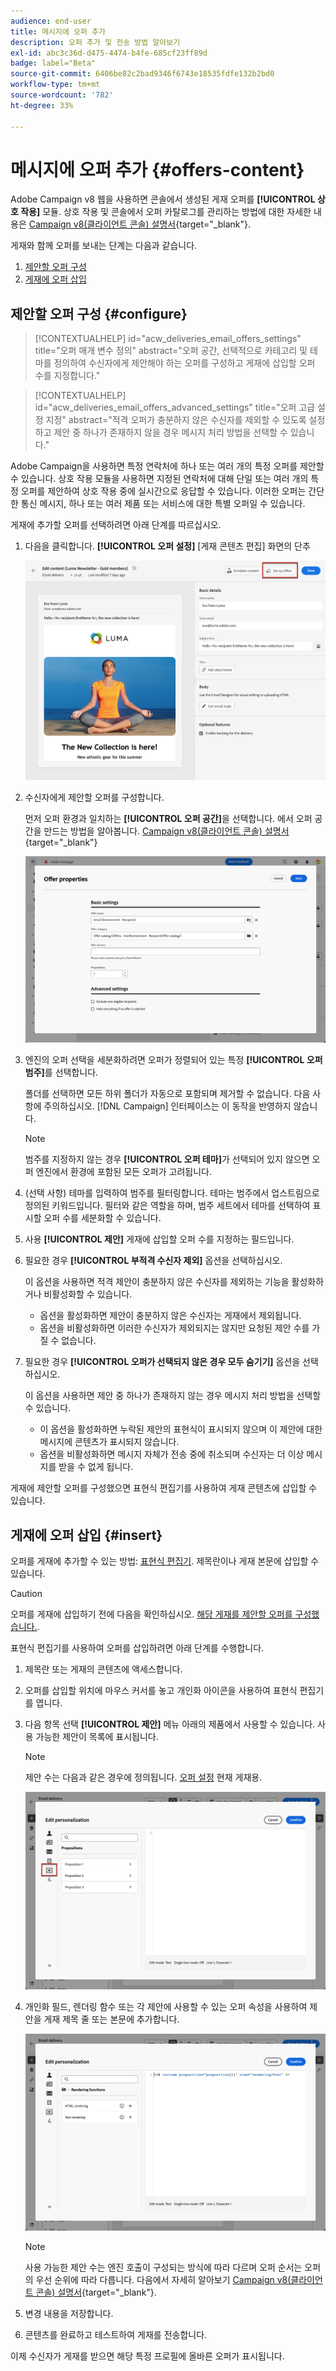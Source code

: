 ```yaml
---
audience: end-user
title: 메시지에 오퍼 추가
description: 오퍼 추가 및 전송 방법 알아보기
exl-id: abc3c36d-d475-4474-b4fe-685cf23ff89d
badge: label="Beta"
source-git-commit: 6406be82c2bad9346f6743e18535fdfe132b2bd0
workflow-type: tm+mt
source-wordcount: '782'
ht-degree: 33%

---
```



# 메시지에 오퍼 추가 {#offers-content}

Adobe Campaign v8 웹을 사용하면 콘솔에서 생성된 게재 오퍼를 **[!UICONTROL 상호 작용]** 모듈. 상호 작용 및 콘솔에서 오퍼 카탈로그를 관리하는 방법에 대한 자세한 내용은 [Campaign v8(클라이언트 콘솔) 설명서](https://experienceleague.adobe.com/docs/campaign/campaign-v8/offers/interaction.html){target="_blank"}.

게재와 함께 오퍼를 보내는 단계는 다음과 같습니다.

1. [제안할 오퍼 구성](#configure)
1. [게재에 오퍼 삽입](#insert)

## 제안할 오퍼 구성 {#configure}

>[!CONTEXTUALHELP]
>id="acw_deliveries_email_offers_settings"
>title="오퍼 매개 변수 정의"
>abstract="오퍼 공간, 선택적으로 카테고리 및 테마를 정의하여 수신자에게 제안해야 하는 오퍼를 구성하고 게재에 삽입할 오퍼 수를 지정합니다."

>[!CONTEXTUALHELP]
>id="acw_deliveries_email_offers_advanced_settings"
>title="오퍼 고급 설정 지정"
>abstract="적격 오퍼가 충분하지 않은 수신자를 제외할 수 있도록 설정하고 제안 중 하나가 존재하지 않을 경우 메시지 처리 방법을 선택할 수 있습니다."

Adobe Campaign을 사용하면 특정 연락처에 하나 또는 여러 개의 특정 오퍼를 제안할 수 있습니다. 상호 작용 모듈을 사용하면 지정된 연락처에 대해 단일 또는 여러 개의 특정 오퍼를 제안하여 상호 작용 중에 실시간으로 응답할 수 있습니다. 이러한 오퍼는 간단한 통신 메시지, 하나 또는 여러 제품 또는 서비스에 대한 특별 오퍼일 수 있습니다.

게재에 추가할 오퍼를 선택하려면 아래 단계를 따르십시오.

1. 다음을 클릭합니다. **[!UICONTROL 오퍼 설정]** [게재 콘텐츠 편집] 화면의 단추

   ![](assets/setup-offers.png)

1. 수신자에게 제안할 오퍼를 구성합니다.

   먼저 오퍼 환경과 일치하는 **[!UICONTROL 오퍼 공간]**&#x200B;을 선택합니다. 에서 오퍼 공간을 만드는 방법을 알아봅니다. [Campaign v8(클라이언트 콘솔) 설명서](https://experienceleague.adobe.com/docs/campaign/campaign-v8/offers/interaction-settings/interaction-offer-spaces.html){target="_blank"}

   ![](assets/create-content-offers.png)

1. 엔진의 오퍼 선택을 세분화하려면 오퍼가 정렬되어 있는 특정 **[!UICONTROL 오퍼 범주]**&#x200B;를 선택합니다.

   폴더를 선택하면 모든 하위 폴더가 자동으로 포함되며 제거할 수 없습니다. 다음 사항에 주의하십시오. [!DNL Campaign] 인터페이스는 이 동작을 반영하지 않습니다.

   >[!NOTE]
   >
   >범주를 지정하지 않는 경우 **[!UICONTROL 오퍼 테마]**&#x200B;가 선택되어 있지 않으면 오퍼 엔진에서 환경에 포함된 모든 오퍼가 고려됩니다.

1. (선택 사항) 테마를 입력하여 범주를 필터링합니다. 테마는 범주에서 업스트림으로 정의된 키워드입니다. 필터와 같은 역할을 하며, 범주 세트에서 테마를 선택하여 표시할 오퍼 수를 세분화할 수 있습니다.

1. 사용 **[!UICONTROL 제안]** 게재에 삽입할 오퍼 수를 지정하는 필드입니다.

1. 필요한 경우 **[!UICONTROL 부적격 수신자 제외]** 옵션을 선택하십시오.

   이 옵션을 사용하면 적격 제안이 충분하지 않은 수신자를 제외하는 기능을 활성화하거나 비활성화할 수 있습니다.

   * 옵션을 활성화하면 제안이 충분하지 않은 수신자는 게재에서 제외됩니다.
   * 옵션을 비활성화하면 이러한 수신자가 제외되지는 않지만 요청된 제안 수를 가질 수 없습니다.

1. 필요한 경우 **[!UICONTROL 오퍼가 선택되지 않은 경우 모두 숨기기]** 옵션을 선택하십시오.

   이 옵션을 사용하면 제안 중 하나가 존재하지 않는 경우 메시지 처리 방법을 선택할 수 있습니다.

   * 이 옵션을 활성화하면 누락된 제안의 표현식이 표시되지 않으며 이 제안에 대한 메시지에 콘텐츠가 표시되지 않습니다.
   * 옵션을 비활성화하면 메시지 자체가 전송 중에 취소되며 수신자는 더 이상 메시지를 받을 수 없게 됩니다.

게재에 제안할 오퍼를 구성했으면 표현식 편집기를 사용하여 게재 콘텐츠에 삽입할 수 있습니다.

## 게재에 오퍼 삽입 {#insert}

오퍼를 게재에 추가할 수 있는 방법: [표현식 편집기](../personalization/gs-personalization.md#access). 제목란이나 게재 본문에 삽입할 수 있습니다.

>[!CAUTION]
>
>오퍼를 게재에 삽입하기 전에 다음을 확인하십시오. [해당 게재를 제안할 오퍼를 구성했습니다.](#configure).

표현식 편집기를 사용하여 오퍼를 삽입하려면 아래 단계를 수행합니다.

1. 제목란 또는 게재의 콘텐츠에 액세스합니다.

1. 오퍼를 삽입할 위치에 마우스 커서를 놓고 개인화 아이콘을 사용하여 표현식 편집기를 엽니다.

1. 다음 항목 선택 **[!UICONTROL 제안]** 메뉴 아래의 제품에서 사용할 수 있습니다. 사용 가능한 제안이 목록에 표시됩니다.

   >[!NOTE]
   >
   >제안 수는 다음과 같은 경우에 정의됩니다. [오퍼 설정](#configure) 현재 게재용.

   ![](assets/offer-insertion.png)

1. 개인화 필드, 렌더링 함수 또는 각 제안에 사용할 수 있는 오퍼 속성을 사용하여 제안을 게재 제목 줄 또는 본문에 추가합니다.

   ![](assets/offer-inserted.png)

   >[!NOTE]
   >
   >사용 가능한 제안 수는 엔진 호출이 구성되는 방식에 따라 다르며 오퍼 순서는 오퍼의 우선 순위에 따라 다릅니다. 다음에서 자세히 알아보기 [Campaign v8(클라이언트 콘솔) 설명서](https://experienceleague.adobe.com/docs/campaign/campaign-v8/offers/interaction-best-practices.html){target="_blank"}.

1. 변경 내용을 저장합니다.

1. 콘텐츠를 완료하고 테스트하여 게재를 전송합니다.

이제 수신자가 게재를 받으면 해당 특정 프로필에 올바른 오퍼가 표시됩니다.
